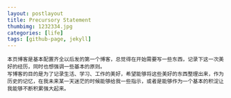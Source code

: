 ```yaml
---
layout: postlayout
title: Precursory Statement
thumbimg: 1232334.jpg
categories: [life]
tags: [github-page, jekyll]
---
```

    本页博客是基本配置齐全以后发的第一个博客，总觉得在开始需要写一些东西，记录下这一次美好的经历，同时也想强调一些基本的原则。
    写博客的目的是为了记录生活、学习、工作的美好，希望能够将这些美好的东西整理出来，作为历史的记忆，在我未来某一天迷茫的时候能够给我一些指示，或者是能够作为一个基本的积淀让我能够不断积累强大起来。
